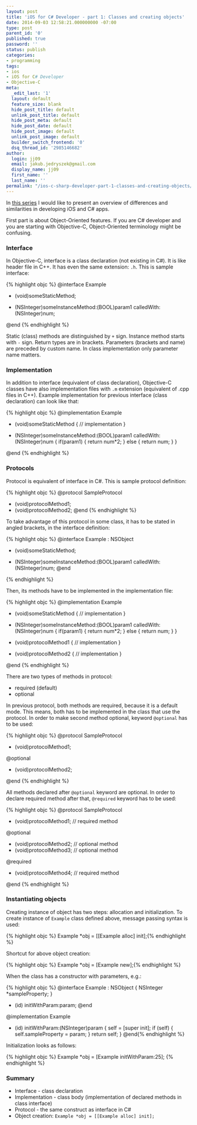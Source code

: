 ```yaml
---
layout: post
title: 'iOS for C# Developer - part 1: Classes and creating objects'
date: 2014-09-03 12:58:21.000000000 -07:00
type: post
parent_id: '0'
published: true
password: ''
status: publish
categories:
- programming
tags:
- ios
- iOS for C# Developer
- Objective-C
meta:
  _edit_last: '1'
  layout: default
  feature_size: blank
  hide_post_title: default
  unlink_post_title: default
  hide_post_meta: default
  hide_post_date: default
  hide_post_image: default
  unlink_post_image: default
  builder_switch_frontend: '0'
  dsq_thread_id: '2985146682'
author:
  login: jj09
  email: jakub.jedryszek@gmail.com
  display_name: jj09
  first_name: ''
  last_name: ''
permalink: "/ios-c-sharp-developer-part-1-classes-and-creating-objects/"
---
```

<p>In <a title="iOS for C# Developer" href="http://jj09.net/tag/ios-for-c-developer/">this series</a> I would like to present an overview of differences and similarities in developing iOS and C# apps.</p>
<p>First part is about Object-Oriented features. If you are C# developer and you are starting with Objective-C, Object-Oriented terminology might be confusing.</p>
<h3>Interface</h3>
<p>In Objective-C, interface is a class declaration (not existing in C#). It is like header file in C++. It has even the same extension: <code>.h</code>. This is sample interface:</p>

{% highlight objc %}
@interface Example

+ (void)someStaticMethod;

- (NSInteger)someInstanceMethod:(BOOL)param1 calledWith:(NSInteger)num;

@end
{% endhighlight %}

<p>Static (class) methods are distinguished by <code>+</code> sign. Instance method starts with <code>-</code> sign. Return types are in brackets. Parameters (brackets and name) are preceded by custom name. In class implementation only parameter name matters.</p>
<h3>Implementation</h3>
<p>In addition to interface (equivalent of class declaration), Objective-C classes have also implementation files with <code>.m</code> extension (equivalent of .cpp files in C++). Example implementation for previous interface (class declaration) can look like that:</p>

{% highlight objc %}
@implementation Example

+ (void)someStaticMethod
{
  // implementation
}

- (NSInteger)someInstanceMethod:(BOOL)param1 calledWith:(NSInteger)num
{
  if(param1) {
    return num*2;
  } else {
    return num;
  }
}

@end
{% endhighlight %}

<h3>Protocols</h3>
<p>Protocol is equivalent of interface in C#. This is sample protocol definition:</p>

{% highlight objc %}
@protocol SampleProtocol
- (void)protocolMethod1;
- (void)protocolMethod2;
@end
{% endhighlight %}

<p>To take advantage of this protocol in some class, it has to be stated in angled brackets, in the interface definition:</p>

{% highlight objc %}
@interface Example : NSObject <sampleprotocol>
+ (void)someStaticMethod;
- (NSInteger)someInstanceMethod:(BOOL)param1 calledWith:(NSInteger)num;
@end
</sampleprotocol>
{% endhighlight %}

<p>Then, its methods have to be implemented in the implementation file:</p>

{% highlight objc %}
@implementation Example 

+ (void)someStaticMethod 
{ 
  // implementation 
} 

- (NSInteger)someInstanceMethod:(BOOL)param1 calledWith:(NSInteger)num 
{ 
  if(param1) { 
    return num*2; 
  } else { 
    return num; 
  } 
} 

- (void)protocolMethod1 
{ 
  // implementation 
} 

- (void)protocolMethod2 
{ 
  // implementation 
} 

@end
{% endhighlight %}

<p>There are two types of methods in protocol:</p>
<ul>
<li>required (default)</li>
<li>optional</li>
</ul>
<p>In previous protocol, both methods are required, because it is a default mode. This means, both has to be implemented in the class that use the protocol. In order to make second method optional, keyword <code>@optional</code> has to be used:</p>

{% highlight objc %}
@protocol SampleProtocol

- (void)protocolMethod1;

@optional
- (void)protocolMethod2;

@end
{% endhighlight %}

<p>All methods declared after <code>@optional</code> keyword are optional. In order to declare required method after that, <code>@required</code> keyword has to be used:</p>

{% highlight objc %}
@protocol SampleProtocol

- (void)protocolMethod1;  // required method

@optional
- (void)protocolMethod2;  // optional method
- (void)protocolMethod3;  // optional method

@required
- (void)protocolMethod4;  // required method

@end
{% endhighlight %}

<h3>Instantiating objects</h3>
<p>Creating instance of object has two steps: allocation and initialization. To create instance of <code>Example</code> class defined above, message passing syntax is used:</p>

{% highlight objc %}
Example *obj = [[Example alloc] init];{% endhighlight %}

<p>Shortcut for above object creation:</p>

{% highlight objc %}
Example *obj = [Example new];{% endhighlight %}

<p>When the class has a constructor with parameters, e.g.:</p>

{% highlight objc %}
@interface Example : NSObject {
  NSInteger *sampleProperty;
}
- (id) initWithParam:param;
@end

@implementation Example

- (id) initWithParam:(NSInteger)param
{
  self = [super init];
  if (self) {
    self.sampleProperty = param;
  }
  return self;
}
@end{% endhighlight %}

<p>Initialization looks as follows:</p>

{% highlight objc %}
Example *obj = [Example initWithParam:25];
{% endhighlight %}

<h3>Summary</h3>
<ul>
<li>Interface - class declaration</li>
<li>Implementation - class body (implementation of declared methods in class interface)</li>
<li>Protocol - the same construct as interface in C#</li>
<li>Object creation: <code>Example *obj = [[Example alloc] init];</code></li>
</ul>
